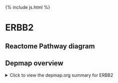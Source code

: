 {% include js.html %}

<h1>ERBB2<?h1>

<h2>Reactome Pathway diagram</h2>
<div id="diagramHolder"></div>

<script>
    //Creating the Reactome Diagram widget
    //Take into account a proxy needs to be set up in your server side pointing to www.reactome.org
    function onReactomeDiagramReady(){  //This function is automatically called when the widget code is ready to be used
        var diagram = Reactome.Diagram.create({
            "placeHolder" : "diagramHolder",
            "width" : 900,
            "height" : 500
        });

        //Initialising it to the "Hemostasis" pathway
        diagram.loadDiagram("R-HSA-5673001");

        //Adding different listeners

        diagram.onDiagramLoaded(function (loaded) {
            console.info("Loaded ", loaded);
            diagram.flagItems("FYN");
            if (loaded == "R-HSA-5673001") diagram.selectItem("R-HSA-5673001");
        });

     }
</script>


<h2>Depmap overview</h2>
<details>
  <summary>Click to view the depmap.org summary for ERBB2</summary>

  <iframe src="https://depmap.org/portal/gene/ERBB2?tab=overview" style="border:none;width:100%;height:800px"></iframe>
</details>

